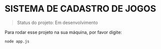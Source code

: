 # SISTEMA DE CADASTRO DE JOGOS
> Status do projeto: Em desenvolvimento

Para rodar esse projeto na sua máquina, por favor digite:

```
node app.js
```
